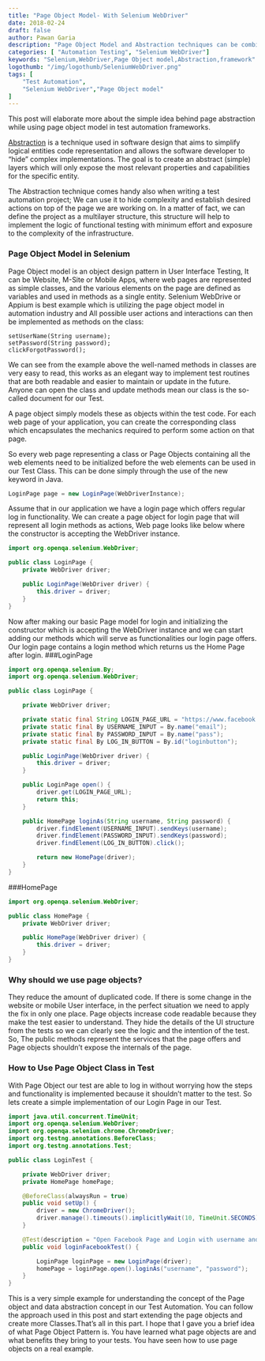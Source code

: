 ```yaml
---
title: "Page Object Model- With Selenium WebDriver"
date: 2018-02-24
draft: false
author: Pawan Garia
description: "Page Object Model and Abstraction techniques can be combined to hide the complexity of logic and establish desired actions on top of the page we are trying to Test."
categories: [ "Automation Testing", "Selenium WebDriver"]
keywords: "Selenium,WebDriver,Page Object model,Abstraction,framework"
logothumb: "/img/logothumb/SeleniumWebDriver.png"
tags: [
    "Test Automation",
    "Selenium WebDriver","Page Object model"
]
---
```

This post will elaborate more about the simple idea behind page abstraction while using page object model in test automation frameworks.

[Abstraction](https://www.tutorialspoint.com/java/java_abstraction.htm) is a technique used in software design that aims to simplify logical entities code representation and allows the software developer to “hide” complex implementations. The goal is to create an abstract (simple) layers which will only expose the most relevant properties and capabilities for the specific entity.

The Abstraction technique comes handy also when writing a test automation project; We can use it to hide complexity and establish desired actions on top of the page we are working on. In a matter of fact, we can define the project as a multilayer structure, this structure will help to implement the logic of functional testing with minimum effort and exposure to the complexity of the infrastructure.

### Page Object Model in Selenium
Page Object model is an object design pattern in User Interface Testing, It can be Website, M-Site or Mobile Apps, where web pages are represented as simple classes, and the various elements on the page are defined as variables and used in methods as a single entity. Selenium WebDrive or Appium is best example which is utilizing the page object model in automation industry and All possible user actions and interactions can then be implemented as methods on the class:
```
setUserName(String username);
setPassword(String password);
clickForgotPassword();
```
We can see from the example above the well-named methods in classes are very easy to read, this works as an elegant way to implement test routines that are both readable and easier to maintain or update in the future. Anyone can open the class and update methods mean our class is the so-called document for our Test.

A page object simply models these as objects within the test code. For each web page of your application, you can create the corresponding class which encapsulates the mechanics required to perform some action on that page.

So every web page representing a class or Page Objects containing all the web elements need to be initialized before the web elements can be used in our Test Class. This can be done simply through the use of the new keyword in Java.
```Java
LoginPage page = new LoginPage(WebDriverInstance);
```
Assume that in our application we have a login page which offers regular log in functionality. We can create a page object for login page that will represent all login methods as actions, Web page looks like below where the constructor is accepting the WebDriver instance.
```Java
import org.openqa.selenium.WebDriver;

public class LoginPage {
    private WebDriver driver;

    public LoginPage(WebDriver driver) {
        this.driver = driver;
    }
}
```
Now after making our basic Page model for login and initializing the constructor which is accepting the WebDriver instance and we can start adding our methods which will serve as functionalities our login page offers. Our login page contains a login method which returns us the Home Page after login.
###LoginPage
```Java
import org.openqa.selenium.By;
import org.openqa.selenium.WebDriver;

public class LoginPage {

    private WebDriver driver;

    private static final String LOGIN_PAGE_URL = "https://www.facebook.com/";
    private static final By USERNAME_INPUT = By.name("email");
    private static final By PASSWORD_INPUT = By.name("pass");
    private static final By LOG_IN_BUTTON = By.id("loginbutton");

    public LoginPage(WebDriver driver) {
        this.driver = driver;
    }

    public LoginPage open() {
        driver.get(LOGIN_PAGE_URL);
        return this;
    }

    public HomePage loginAs(String username, String password) {
        driver.findElement(USERNAME_INPUT).sendKeys(username);
        driver.findElement(PASSWORD_INPUT).sendKeys(password);
        driver.findElement(LOG_IN_BUTTON).click();

        return new HomePage(driver);
    }
}
```
###HomePage
```Java
import org.openqa.selenium.WebDriver;

public class HomePage {
    private WebDriver driver;

    public HomePage(WebDriver driver) {
        this.driver = driver;
    }
}
```
### Why should we use page objects?
They reduce the amount of duplicated code. If there is some change in the website or mobile User interface, in the perfect situation we need to apply the fix in only one place. Page objects increase code readable because they make the test easier to understand. They hide the details of the UI structure from the tests so we can clearly see the logic and the intention of the test. So, The public methods represent the services that the page offers
and Page objects shouldn’t expose the internals of the page.

### How to Use Page Object Class in Test
With Page Object our test are able to log in without worrying how the steps and functionality is implemented because it shouldn’t matter to the test. So lets create a simple implementation of our Login Page in our Test.
```Java
import java.util.concurrent.TimeUnit;
import org.openqa.selenium.WebDriver;
import org.openqa.selenium.chrome.ChromeDriver;
import org.testng.annotations.BeforeClass;
import org.testng.annotations.Test;

public class LoginTest {

    private WebDriver driver;
    private HomePage homePage;

    @BeforeClass(alwaysRun = true)
    public void setUp() {
        driver = new ChromeDriver();
        driver.manage().timeouts().implicitlyWait(10, TimeUnit.SECONDS);
    }

    @Test(description = "Open Facebook Page and Login with username and password")
    public void loginFacebookTest() {

        LoginPage loginPage = new LoginPage(driver);
        homePage = loginPage.open().loginAs("username", "password");
    }
}
```
This is a very simple example for understanding the concept of the Page object and data abstraction concept in our Test Automation. You can follow the approach used in this post and start extending the page objects and create more Classes.That’s all in this part. I hope that I gave you a brief idea of what Page Object Pattern is. You have learned what page objects are and what benefits they bring to your tests. You have seen how to use page objects on a real example.
